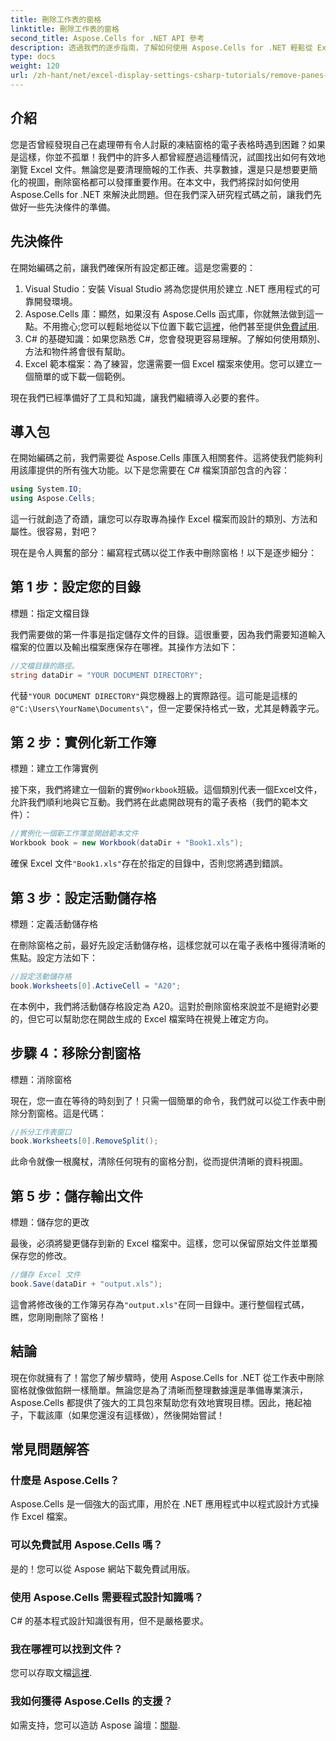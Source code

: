```yaml
---
title: 刪除工作表的窗格
linktitle: 刪除工作表的窗格
second_title: Aspose.Cells for .NET API 參考
description: 透過我們的逐步指南，了解如何使用 Aspose.Cells for .NET 輕鬆從 Excel 工作表中刪除窗格。
type: docs
weight: 120
url: /zh-hant/net/excel-display-settings-csharp-tutorials/remove-panes-of-worksheet/
---
```

## 介紹

您是否曾經發現自己在處理帶有令人討厭的凍結窗格的電子表格時遇到困難？如果是這樣，你並不孤單！我們中的許多人都曾經歷過這種情況，試圖找出如何有效地瀏覽 Excel 文件。無論您是要清理簡報的工作表、共享數據，還是只是想要更簡化的視圖，刪除窗格都可以發揮重要作用。在本文中，我們將探討如何使用 Aspose.Cells for .NET 來解決此問題。但在我們深入研究程式碼之前，讓我們先做好一些先決條件的準備。

## 先決條件

在開始編碼之前，讓我們確保所有設定都正確。這是您需要的：

1. Visual Studio：安裝 Visual Studio 將為您提供用於建立 .NET 應用程式的可靠開發環境。
2.  Aspose.Cells 庫：顯然，如果沒有 Aspose.Cells 函式庫，你就無法做到這一點。不用擔心;您可以輕鬆地從以下位置下載它[這裡](https://releases.aspose.com/cells/net/)，他們甚至提供[免費試用](https://releases.aspose.com/).
3. C# 的基礎知識：如果您熟悉 C#，您會發現更容易理解。了解如何使用類別、方法和物件將會很有幫助。
4. Excel 範本檔案：為了練習，您還需要一個 Excel 檔案來使用。您可以建立一個簡單的或下載一個範例。

現在我們已經準備好了工具和知識，讓我們繼續導入必要的套件。

## 導入包

在開始編碼之前，我們需要從 Aspose.Cells 庫匯入相關套件。這將使我們能夠利用該庫提供的所有強大功能。以下是您需要在 C# 檔案頂部包含的內容：

```csharp
using System.IO;
using Aspose.Cells;
```

這一行就創造了奇蹟，讓您可以存取專為操作 Excel 檔案而設計的類別、方法和屬性。很容易，對吧？

現在是令人興奮的部分：編寫程式碼以從工作表中刪除窗格！以下是逐步細分：

## 第 1 步：設定您的目錄

標題：指定文檔目錄

我們需要做的第一件事是指定儲存文件的目錄。這很重要，因為我們需要知道輸入檔案的位置以及輸出檔案應保存在哪裡。其操作方法如下：

```csharp
//文檔目錄的路徑。
string dataDir = "YOUR DOCUMENT DIRECTORY";
```

代替`"YOUR DOCUMENT DIRECTORY"`與您機器上的實際路徑。這可能是這樣的`@"C:\Users\YourName\Documents\"`，但一定要保持格式一致，尤其是轉義字元。

## 第 2 步：實例化新工作簿

標題：建立工作簿實例

接下來，我們將建立一個新的實例`Workbook`班級。這個類別代表一個Excel文件，允許我們順利地與它互動。我們將在此處開啟現有的電子表格（我們的範本文件）：

```csharp
//實例化一個新工作簿並開啟範本文件
Workbook book = new Workbook(dataDir + "Book1.xls");
```

確保 Excel 文件`"Book1.xls"`存在於指定的目錄中，否則您將遇到錯誤。 

## 第 3 步：設定活動儲存格

標題：定義活動儲存格

在刪除窗格之前，最好先設定活動儲存格，這樣您就可以在電子表格中獲得清晰的焦點。設定方法如下：

```csharp
//設定活動儲存格
book.Worksheets[0].ActiveCell = "A20";
```

在本例中，我們將活動儲存格設定為 A20。這對於刪除窗格來說並不是絕對必要的，但它可以幫助您在開啟生成的 Excel 檔案時在視覺上確定方向。

## 步驟 4：移除分割窗格

標題：消除窗格

現在，您一直在等待的時刻到了！只需一個簡單的命令，我們就可以從工作表中刪除分割窗格。這是代碼：

```csharp
//拆分工作表窗口
book.Worksheets[0].RemoveSplit();
```

此命令就像一根魔杖，清除任何現有的窗格分割，從而提供清晰的資料視圖。

## 第 5 步：儲存輸出文件

標題：儲存您的更改

最後，必須將變更儲存到新的 Excel 檔案中。這樣，您可以保留原始文件並單獨保存您的修改。

```csharp
//儲存 Excel 文件
book.Save(dataDir + "output.xls");
```

這會將修改後的工作簿另存為`"output.xls"`在同一目錄中。運行整個程式碼，瞧，您剛剛刪除了窗格！

## 結論

現在你就擁有了！當您了解步驟時，使用 Aspose.Cells for .NET 從工作表中刪除窗格就像做餡餅一樣簡單。無論您是為了清晰而整理數據還是準備專業演示，Aspose.Cells 都提供了強大的工具包來幫助您有效地實現目標。因此，捲起袖子，下載該庫（如果您還沒有這樣做），然後開始嘗試！

## 常見問題解答

### 什麼是 Aspose.Cells？
Aspose.Cells 是一個強大的函式庫，用於在 .NET 應用程式中以程式設計方式操作 Excel 檔案。

### 可以免費試用 Aspose.Cells 嗎？
是的！您可以從 Aspose 網站下載免費試用版。

### 使用 Aspose.Cells 需要程式設計知識嗎？
C# 的基本程式設計知識很有用，但不是嚴格要求。

### 我在哪裡可以找到文件？
您可以存取文檔[這裡](https://reference.aspose.com/cells/net/).

### 我如何獲得 Aspose.Cells 的支援？
如需支持，您可以造訪 Aspose 論壇：[關聯](https://forum.aspose.com/c/cells/9).